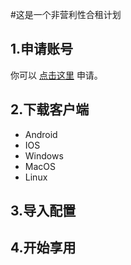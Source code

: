 #这是一个非营利性合租计划


## 1.申请账号

你可以 [点击这里](t.cn/EaVpByR) 申请。

## 2.下载客户端

* Android
* IOS
* Windows
* MacOS
* Linux

## 3.导入配置



## 4.开始享用


